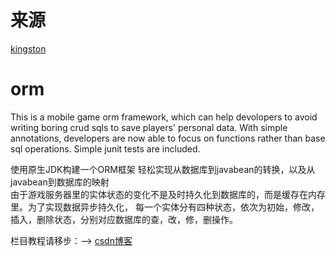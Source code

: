 # 来源
   [kingston](https://github.com/kingston-csj/orm)

# orm
This is a mobile game orm framework, which can help devolopers to avoid writing boring crud sqls to save players' personal data.
With simple annotations, developers are now able to focus on functions rather than base sql operations.
Simple junit tests are included.

使用原生JDK构建一个ORM框架
轻松实现从数据库到javabean的转换，以及从javabean到数据库的映射  
由于游戏服务器里的实体状态的变化不是及时持久化到数据库的，而是缓存在内存里。为了实现数据异步持久化，
每一个实体分有四种状态，依次为初始，修改，插入，删除状态，分别对应数据库的查，改，修，删操作。  


栏目教程请移步：--> [csdn博客](http://blog.csdn.net/littleschemer/article/details/63251870)  




